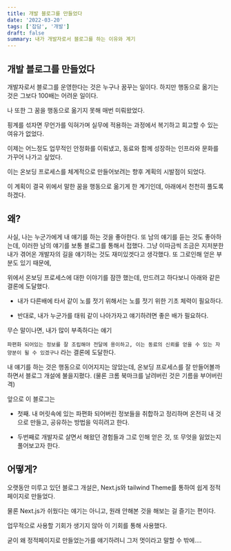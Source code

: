 ```yaml
---
title: 개발 블로그를 만들었다
date: '2022-03-20'
tags: ['잡담', '개발']
draft: false
summary: 내가 개발자로서 블로그를 하는 이유와 계기
---
```


## 개발 블로그를 만들었다

 개발자로서 블로그를 운영한다는 것은 누구나 꿈꾸는 일이다. 하지만 행동으로 옮기는 것은 그보다 100배는 어려운 일이다.
 
나 또한 그 꿈을 행동으로 옮기지 못해 매번 미뤄왔었다. 

핑계를 섞자면 무언가를 익혀가며 실무에 적용하는 과정에서 복기하고 회고할 수 있는 여유가 없었다.

이제는 어느정도 업무적인 안정화를 이뤄냈고, 동료와 함께 성장하는 인프라와 문화를 가꾸어 나가고 싶었다.

이는 온보딩 프로세스를 체계적으로 만들어보려는 향후 계획의 시발점이 되었다.

이 계획이 결국 위에서 말한 꿈을 행동으로 옮기게 한 계기인데, 아래에서 천천히 풀도록 하겠다.



## 왜?

사실, 나는 누군가에게 내 얘기를 하는 것을 좋아한다. 또 남의 얘기를 듣는 것도 좋아하는데, 이러한 남의 얘기를 보통 블로그를 통해서 접했다. 그냥 이따금씩 조금은 지저분한 내가 겪어온 개발자의 길을 얘기하는 것도 재미있겟다고 생각했다. 또 그로인해 얻은 부분도 있기 때문에,

위에서 온보딩 프로세스에 대한 이야기를 잠깐 했는데, 만드려고 하다보니 아래와 같은 결론에 도달했다.

- 내가 다른배에 타서 같이 노를 젓기 위해서는 노를 젓기 위한 기초 체력이 필요하다.

- 반대로, 내가 누군가를 태워 같이 나아가자고 얘기하려면 좋은 배가 필요하다.

무슨 말이나면, 내가 많이 부족하다는 얘기



`파편화 되어있는 정보를 잘 조립해야 전달에 용이하고, 이는 동료의 신뢰를 얻을 수 있는 자양분이 될 수 있겠구나` 라는 결론에 도달한다.

내 얘기를 하는 것은 행동으로 이어지지는 않았는데, 온보딩 프로세스를 잘 만들어볼까 하면서 블로그 개설에 불을지폈다. (물론 크롬 북마크를 날려버린 것은 기름을 부어버린 격)

앞으로 이 블로그는 

- 첫째. 내 머릿속에 있는 파편화 되어버린 정보들을 취합하고 정리하며 온전히 내 것으로 만들고, 공유하는 방법을 익히려고 한다.

- 두번째로 개발자로 살면서 해왔던 경험들과 그로 인해 얻은 것, 또 무엇을 잃었는지 풀어보고자 한다.




## 어떻게?

오랫동안 미루고 있던 블로그 개설은, Next.js와 tailwind Theme를 통하여 쉽게 정적페이지로 만들었다.

물론 Next.js가 쉬웠다는 얘기는 아니고, 원래 안해본 것을 해보는 걸 즐기는 편이다.

업무적으로 사용할 기회가 생기지 않아 이 기회를 통해 사용했다.

굳이 왜 정적페이지로 만들었는가를 얘기하려니 그저 멋이라고 말할 수 밖에....


